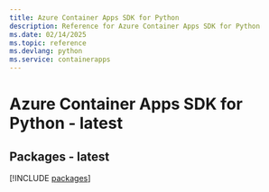 ```yaml
---
title: Azure Container Apps SDK for Python
description: Reference for Azure Container Apps SDK for Python
ms.date: 02/14/2025
ms.topic: reference
ms.devlang: python
ms.service: containerapps
---
```

# Azure Container Apps SDK for Python - latest
## Packages - latest
[!INCLUDE [packages](container-apps-index.md)]